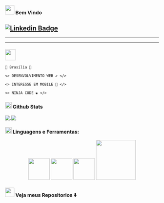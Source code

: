 <h3> <img src="https://slackmojis.com/emojis/14160-mario_wave/download" width="30" /> Bem Vindo</h3>


<a href="https://www.linkedin.com/in/destr00/" rel="nofollow"><img src="https://camo.githubusercontent.com/4b8f1246b57a4a2580e30b26bec08d4b471a7e22cf8d82d782b8b467e1b0396b/68747470733a2f2f696d672e736869656c64732e696f2f62616467652f2d4c696e6b6564496e2d626c75653f7374796c653d666c61742d737175617265266c6f676f3d4c696e6b6564696e266c6f676f436f6c6f723d7768697465266c696e6b3d68747470733a2f2f7777772e6c696e6b6564696e2e636f6d2f696e2f6775737461766f6162656c31302f" alt="Linkedin Badge" data-canonical-src="https://img.shields.io/badge/-LinkedIn-blue?style=flat-square&amp;logo=Linkedin&amp;logoColor=white&amp;link=https://www.linkedin.com/in/destr00/" style="max-width:100%;"></a>
--------------------------------------------------------------
--------------------------------------------------------------
--------------------------------------------------------------
<h3> <img src="https://slackmojis.com/emojis/1971-coin/download" width="35"  /> </h3>                            

    📍 Brasilia 📍
    
    <> DESENVOLVIMENTO WEB ✔️ </>
    
    <> INTERESSE EM MOBILE 📱 </>

    <> NINJA CODE ☯️ </>

    
<h3> <img src="https://emojis.slackmojis.com/emojis/images/1569381018/6481/heart-8bit-1.gif?1569381018" width="21" /> Github Stats</h3 >

<a href="https://github.com/anuraghazra/github-readme-stats">
<img align="center" src="https://github-readme-stats.vercel.app/api?username=chapadox&show_icons=true&theme=tokyonight&text_color=808080&icon_color=6495ED&title_color=FFFFFF&border_color=6495ED&border_radius=9.0&include_all_commits=true&custom_title=Chapadox Status📊&text_bold=true&layout=compact"/>
</a>
<a href="https://github.com/anuraghazra/convoychat">
  <img align="center" src="https://github-readme-stats.vercel.app/api/top-langs/?username=chapadox&layout=demo&icon_color=6495ED&border_color=6495ED&border_radius=9.0&layout=compact&theme=tokyonight&text_color=FFFFFF&title_color=FFFFFF" />
</a>

<h3> <img src="https://slackmojis.com/emojis/358-doom_flame_barrel/download" width="21" /> Linguagens e Ferramentas:</h3>

<p align="center">
  <img src="https://raw.githubusercontent.com/ShahriarShafin/ShahriarShafin/main/Assets/js.webp" width="70">
  <img src="https://raw.githubusercontent.com/ShahriarShafin/ShahriarShafin/main/Assets/vscode.webp" width="70">
  <imgV src="https://raw.githubusercontent.com/ShahriarShafin/ShahriarShafin/main/Assets/bootstrap.gif" width="70">
  <img src="https://raw.githubusercontent.com/ShahriarShafin/ShahriarShafin/main/Assets/github.webp" width="70">
  <img src="https://raw.githubusercontent.com/ShahriarShafin/ShahriarShafin/main/Assets/git.gif" width="130">
  </p>
    
    
<h3> <img src="https://slackmojis.com/emojis/1973-mario_luigi_dance/download" width="30" /> Veja meus Repositorios ⬇️</h3>
    
